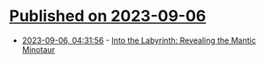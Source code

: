 # [Published on 2023-09-06](index.md)

* [2023-09-06, 04:31:56](https://lobste.rs/s/rwwtrn/into_labyrinth_revealing_mantic) - [Into the Labyrinth: Revealing the Mantic Minotaur](https://ubuntu.com//blog/into-the-labyrinth)
